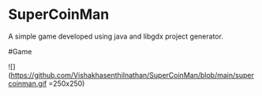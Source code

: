 # SuperCoinMan

A simple game developed using java and libgdx project generator.

#Game

![](https://github.com/Vishakhasenthilnathan/SuperCoinMan/blob/main/supercoinman.gif =250x250)

